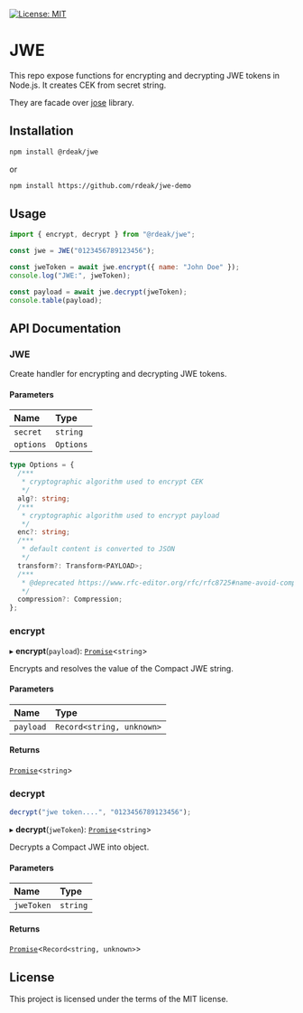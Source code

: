 [![License: MIT](https://img.shields.io/badge/License-MIT-yellow.svg)](https://opensource.org/licenses/MIT)

# JWE

This repo expose functions for encrypting and decrypting JWE tokens in Node.js.
It creates CEK from secret string.

They are facade over [jose](https://github.com/panva/jose) library.

## Installation

```bash
npm install @rdeak/jwe
```

or

```bash
npm install https://github.com/rdeak/jwe-demo
```

## Usage

```javascript
import { encrypt, decrypt } from "@rdeak/jwe";

const jwe = JWE("0123456789123456");

const jweToken = await jwe.encrypt({ name: "John Doe" });
console.log("JWE:", jweToken);

const payload = await jwe.decrypt(jweToken);
console.table(payload);
```

## API Documentation

### JWE

Create handler for encrypting and decrypting JWE tokens.

#### Parameters

| Name      | Type      |
| :-------- | :-------- |
| `secret`  | `string`  |
| `options` | `Options` |

```typescript
type Options = {
  /***
   * cryptographic algorithm used to encrypt CEK
   */
  alg?: string;
  /***
   * cryptographic algorithm used to encrypt payload
   */
  enc?: string;
  /***
   * default content is converted to JSON
   */
  transform?: Transform<PAYLOAD>;
  /***
   * @deprecated https://www.rfc-editor.org/rfc/rfc8725#name-avoid-compression-of-encryp
   */
  compression?: Compression;
};
```

### encrypt

▸ **encrypt**(`payload`): [`Promise`](https://developer.mozilla.org/docs/Web/JavaScript/Reference/Global_Objects/Promise)\<`string`\>

Encrypts and resolves the value of the Compact JWE string.

#### Parameters

| Name      | Type                      |
| :-------- | :------------------------ |
| `payload` | `Record<string, unknown>` |

#### Returns

[`Promise`](https://developer.mozilla.org/docs/Web/JavaScript/Reference/Global_Objects/Promise)<`string`>

### decrypt

```javascript
decrypt("jwe token....", "0123456789123456");
```

▸ **decrypt**(`jweToken`): [`Promise`](https://developer.mozilla.org/docs/Web/JavaScript/Reference/Global_Objects/Promise)\<`string`\>

Decrypts a Compact JWE into object.

#### Parameters

| Name       | Type     |
| :--------- | :------- |
| `jweToken` | `string` |

#### Returns

[`Promise`](https://developer.mozilla.org/docs/Web/JavaScript/Reference/Global_Objects/Promise)<`Record<string, unknown>`>

## License

This project is licensed under the terms of the MIT license.
